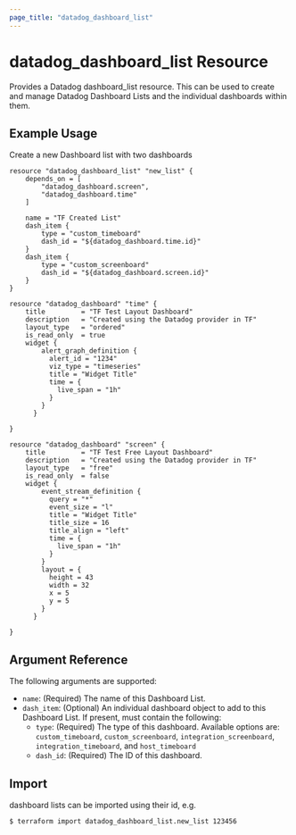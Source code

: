 ```yaml
---
page_title: "datadog_dashboard_list"
---
```


# datadog_dashboard_list Resource

Provides a Datadog dashboard_list resource. This can be used to create and manage Datadog Dashboard Lists and the individual dashboards within them.

## Example Usage

Create a new Dashboard list with two dashboards

```hcl
resource "datadog_dashboard_list" "new_list" {
	depends_on = [
		"datadog_dashboard.screen",
		"datadog_dashboard.time"
	]

    name = "TF Created List"
    dash_item {
        type = "custom_timeboard"
        dash_id = "${datadog_dashboard.time.id}"
    }
    dash_item {
        type = "custom_screenboard"
        dash_id = "${datadog_dashboard.screen.id}"
	}
}

resource "datadog_dashboard" "time" {
	title         = "TF Test Layout Dashboard"
	description   = "Created using the Datadog provider in TF"
	layout_type   = "ordered"
	is_read_only  = true
	widget {
		alert_graph_definition {
		  alert_id = "1234"
		  viz_type = "timeseries"
		  title = "Widget Title"
		  time = {
			live_span = "1h"
		  }
		}
	  }

}

resource "datadog_dashboard" "screen" {
	title         = "TF Test Free Layout Dashboard"
	description   = "Created using the Datadog provider in TF"
	layout_type   = "free"
	is_read_only  = false
	widget {
		event_stream_definition {
		  query = "*"
		  event_size = "l"
		  title = "Widget Title"
		  title_size = 16
		  title_align = "left"
		  time = {
			live_span = "1h"
		  }
		}
		layout = {
		  height = 43
		  width = 32
		  x = 5
		  y = 5
		}
	  }

}
```

## Argument Reference

The following arguments are supported:

- `name`: (Required) The name of this Dashboard List.
- `dash_item`: (Optional) An individual dashboard object to add to this Dashboard List. If present, must contain the following:
  - `type`: (Required) The type of this dashboard. Available options are: `custom_timeboard`, `custom_screenboard`, `integration_screenboard`, `integration_timeboard`, and `host_timeboard`
  - `dash_id`: (Required) The ID of this dashboard.

## Import

dashboard lists can be imported using their id, e.g.

```
$ terraform import datadog_dashboard_list.new_list 123456
```
